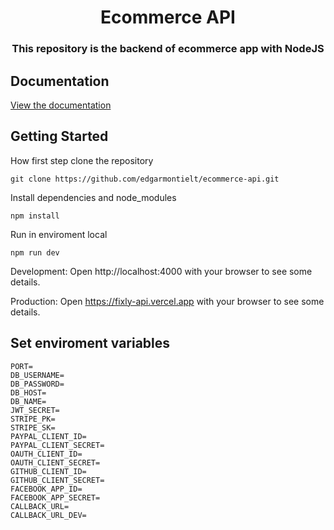 <h1 align="center">Ecommerce API</h1>

<h3 align="center">
  This repository is the backend of ecommerce app with NodeJS
</h3>

## Documentation

[View the documentation](https://documenter.getpostman.com/view/19249443/UzBmMSSk)

## Getting Started

How first step clone the repository

```
git clone https://github.com/edgarmontielt/ecommerce-api.git
```

Install dependencies and node_modules

```
npm install
```

Run in enviroment local

```
npm run dev
```

Development: Open http://localhost:4000 with your browser to see some details.

Production: Open https://fixly-api.vercel.app with your browser to see some details.

## Set enviroment variables

```
PORT=
DB_USERNAME=
DB_PASSWORD=
DB_HOST=
DB_NAME=
JWT_SECRET=
STRIPE_PK=
STRIPE_SK=
PAYPAL_CLIENT_ID=
PAYPAL_CLIENT_SECRET=
OAUTH_CLIENT_ID=
OAUTH_CLIENT_SECRET=
GITHUB_CLIENT_ID=
GITHUB_CLIENT_SECRET=
FACEBOOK_APP_ID=
FACEBOOK_APP_SECRET=
CALLBACK_URL=
CALLBACK_URL_DEV=
```
